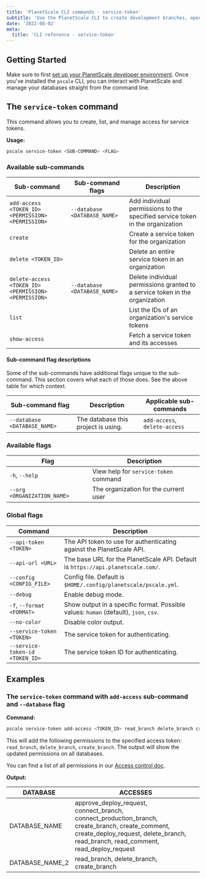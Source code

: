 ```yaml
---
title: 'PlanetScale CLI commands - service-token'
subtitle: 'Use the PlanetScale CLI to create development branches, open deploy requests, and make non-blocking schema changes directly from your terminal.'
date: '2022-08-02'
meta:
  title: 'CLI reference - service-token'
---
```


## Getting Started

Make sure to first [set up your PlanetScale developer environment](/docs/concepts/planetscale-environment-setup). Once you've installed the `pscale` CLI, you can interact with PlanetScale and manage your databases straight from the command line.

## The `service-token` command

This command allows you to create, list, and manage access for service tokens.

**Usage:**

```bash
pscale service-token <SUB-COMMAND> <FLAG>
```

### Available sub-commands

| **Sub-command**                                      | **Sub-command flags**        | **Description**                                                               |
| ---------------------------------------------------- | ---------------------------- | ----------------------------------------------------------------------------- |
| `add-access <TOKEN_ID> <PERMISSION> <PERMISSION>`    | `--database <DATABASE_NAME>` | Add individual permissions to the specified service token in the organization |
| `create`                                             |                              | Create a service token for the organization                                   |
| `delete <TOKEN_ID>`                                  |                              | Delete an entire service token in an organization                             |
| `delete-access <TOKEN_ID> <PERMISSION> <PERMISSION>` | `--database <DATABASE_NAME>` | Delete individual permissions granted to a service token in the organization  |
| `list`                                               |                              | List the IDs of an organization's service tokens                              |
| `show-access`                                        |                              | Fetch a service token and its accesses                                        |

#### Sub-command flag descriptions

Some of the sub-commands have additional flags unique to the sub-command. This section covers what each of those does. See the above table for which context.

| **Sub-command flag**         | **Description**                     | **Applicable sub-commands**   |
| ---------------------------- | ----------------------------------- | ----------------------------- |
| `--database <DATABASE_NAME>` | The database this project is using. | `add-access`, `delete-access` |

### Available flags

| **Flag**                    | **Description**                       |
| --------------------------- | ------------------------------------- |
| `-h`, `--help`              | View help for `service-token` command |
| `--org <ORGANIZATION_NAME>` | The organization for the current user |

### Global flags

| **Command**                     | **Description**                                                                      |
| ------------------------------- | ------------------------------------------------------------------------------------ |
| `--api-token <TOKEN>`           | The API token to use for authenticating against the PlanetScale API.                 |
| `--api-url <URL>`               | The base URL for the PlanetScale API. Default is `https://api.planetscale.com/`.     |
| `--config <CONFIG_FILE>`        | Config file. Default is `$HOME/.config/planetscale/pscale.yml`.                      |
| `--debug`                       | Enable debug mode.                                                                   |
| `-f`, `--format <FORMAT>`       | Show output in a specific format. Possible values: `human` (default), `json`, `csv`. |
| `--no-color`                    | Disable color output.                                                                |
| `--service-token <TOKEN>`       | The service token for authenticating.                                                |
| `--service-token-id <TOKEN_ID>` | The service token ID for authenticating.                                             |

## Examples

### The `service-token` command with `add-access` sub-command and `--database` flag

**Command:**

```bash
pscale service-token add-access <TOKEN_ID> read_branch delete_branch create_branch --database <DATABASE_NAME_2>
```

This will add the following permissions to the specified access token: `read_branch`, `delete_branch`, `create_branch`. The output will show the updated permissions on all databases.

You can find a list of all permissions in our [Access control doc](/docs/reference/planetscale-cli#service-tokens-in-organizations).

**Output:**

| DATABASE        | ACCESSES                                                                                                                                                                               |
| --------------- | -------------------------------------------------------------------------------------------------------------------------------------------------------------------------------------- |
| DATABASE_NAME   | approve_deploy_request, connect_branch, connect_production_branch, create_branch, create_comment, create_deploy_request, delete_branch, read_branch, read_comment, read_deploy_request |
| DATABASE_NAME_2 | read_branch, delete_branch, create_branch                                                                                                                                              |
